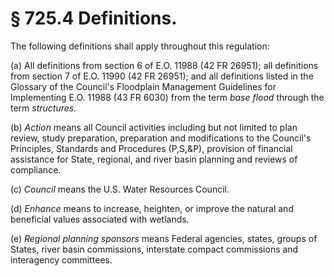 # § 725.4   Definitions.

The following definitions shall apply throughout this regulation:


(a) All definitions from section 6 of E.O. 11988 (42 FR 26951); all definitions from section 7 of E.O. 11990 (42 FR 26951); and all definitions listed in the Glossary of the Council's Floodplain Management Guidelines for Implementing E.O. 11988 (43 FR 6030) from the term *base flood* through the term *structures.*

(b) *Action* means all Council activities including but not limited to plan review, study preparation, preparation and modifications to the Council's Principles, Standards and Procedures (P,S,&P), provision of financial assistance for State, regional, and river basin planning and reviews of compliance.


(c) *Council* means the U.S. Water Resources Council.


(d) *Enhance* means to increase, heighten, or improve the natural and beneficial values associated with wetlands.


(e) *Regional planning sponsors* means Federal agencies, states, groups of States, river basin commissions, interstate compact commissions and interagency committees.




